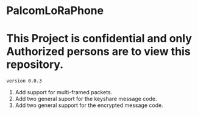 # PalcomLoRaPhone
<h1><b>This Project is confidential and only Authorized persons are to view this repository.</b></h1>
<code>version 0.0.3</code>

<ol>
<li>Add support for multi-framed packets.</li>
<li>Add two general suport for the keyshare message code.</li>
<li>Add two general support for the encrypted message code.</li>
<ol>
